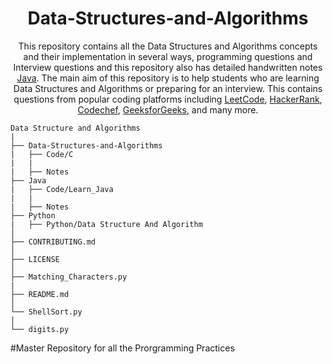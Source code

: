 <div align="center">
<h1>Data-Structures-and-Algorithms</h1>


This repository contains all the Data Structures and Algorithms concepts and their implementation in several ways, programming questions and Interview questions and this repository also has detailed handwritten notes [Java](https://github.com/jatinkumar027/Nourishing-Skills/tree/main/Java). The main aim of this repository is to help students who are learning Data Structures and Algorithms or preparing for an interview. This contains questions from popular coding platforms including [LeetCode](https://leetcode.com/), [HackerRank](https://www.hackerrank.com/), [Codechef](https://www.codechef.com/), [GeeksforGeeks](https://practice.geeksforgeeks.org/explore/), and many more.</div>

```
Data Structure and Algorithms
|
├── Data-Structures-and-Algorithms
|   ├── Code/C               
|   |
|   ├── Notes
├── Java
|   ├── Code/Learn_Java             
|   |
|   ├── Notes
├── Python
|   ├── Python/Data Structure And Algorithm            
│
├── CONTRIBUTING.md 
│
├── LICENSE
│
├── Matching_Characters.py             
|
├── README.md 
│
└── ShellSort.py 
│
└── digits.py
``` 

#Master Repository for all the Prorgramming Practices
